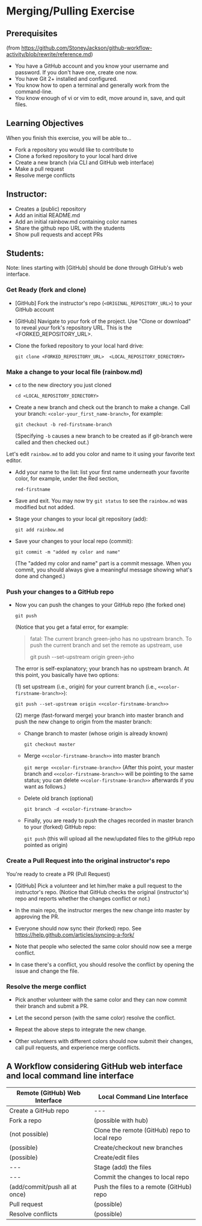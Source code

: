 # Merging/Pulling Exercise

## Prerequisites 

(from https://github.com/StoneyJackson/github-workflow-activity/blob/rewrite/reference.md)

- You have a GitHub account and you know your username and password. If you
  don't have one, create one now.
- You have Git 2+ installed and configured.
- You know how to open a terminal and generally work from the command-line.
- You know enough of vi or vim to edit, move around in, save, and quit files.

## Learning Objectives
When you finish this exercise, you will be able to...
- Fork a repository you would like to contribute to
- Clone a forked repository to your local hard drive
- Create a new branch (via CLI and GitHub web interface)
- Make a pull request 
- Resolve merge conflicts

## Instructor:

- Creates a (public) repository
- Add an initial README.md
- Add an initial rainbow.md containing color names
- Share the github repo URL with the students
- Show pull requests and accept PRs 

## Students: 
Note: lines starting with [GitHub] should be done through GitHub's web interface.

### Get Ready (fork and clone)

- [GitHub] Fork the instructor's repo (`<ORIGINAL_REPOSITORY_URL>`) to your GitHub account

- [GitHub] Navigate to _your_ fork of the project. Use "Clone or download" to reveal _your_ fork's repository URL. This is the <FORKED_REPOSITORY_URL>.

- Clone the forked repository to your local hard drive:

  `git clone <FORKED_REPOSITORY_URL>  <LOCAL_REPOSITORY_DIRECTORY>`

### Make a change to your local file (rainbow.md)

- `cd` to the new directory you just cloned

  `cd <LOCAL_REPOSITORY_DIRECTORY>`

- Create a new branch and check out the branch to make a change. Call your branch: `<color-your_first_name-branch>`, for example:

  `git checkout -b red-firstname-branch`

  (Specifying `-b` causes a new branch to be created as if git-branch were called and then checked out.)

Let's edit `rainbow.md` to add you color and name to it using your favorite text editor.

- Add your name to the list: list your first name underneath your favorite color, for example, under the Red section,

  `red-firstname`

- Save and exit. You may now try `git status` to see the `rainbow.md` was modified but not added.

- Stage your changes to your local git repository (add):

  `git add rainbow.md`

- Save your changes to your local repo (commit):

  `git commit -m "added my color and name"`

  (The "added my color and name" part is a commit message. When you commit, you should always give a meaningful message showing what's done and changed.)

### Push your changes to a GitHub repo

- Now you can push the changes to your GitHub repo (the forked one)

  `git push`

  (Notice that you get a fatal error, for example:

  > fatal: The current branch green-jeho has no upstream branch.
  > To push the current branch and set the remote as upstream, use
  > 
  >    git push --set-upstream origin green-jeho

  The error is self-explanatory; your branch has no upstream branch. At this point, you basically have two options: 

  (1) set upstream (i.e., origin) for your current branch (i.e., `<<color-firstname-branch>>`): 

    `git push --set-upstream origin <<color-firstname-branch>>`

  (2) merge (fast-forward merge) your branch into master branch and push the new change to origin from the master branch:

  - Change branch to master (whose origin is already known)

    `git checkout master`

  - Merge `<<color-firstname-branch>>` into master branch
  
    `git merge <<color-firstname-branch>>` (After this point, your master branch and `<<color-firstname-branch>>` will be pointing to the same status; you can delete `<<color-firstname-branch>>` afterwards if you want as follows.)

  - Delete old branch (optional)
  
    `git branch -d <<color-firstname-branch>>` 

  - Finally, you are ready to push the chages recorded in master branch to your (forked) GitHub repo:
  
    `git push` (this will upload all the new/updated files to the gitHub repo pointed as origin)
  
### Create a Pull Request into the original instructor's repo

You're ready to create a PR (Pull Request)

- [GitHub] Pick a volunteer and let him/her make a pull request to the instructor's repo. 
  (Notice that GitHub checks the original (instructor's) repo and reports whether the changes conflict or not.) 

- In the main repo, the instructor merges the new change into master by approving the PR.

- Everyone should now sync their (forked) repo. See https://help.github.com/articles/syncing-a-fork/

- Note that people who selected the same color should now see a merge conflict.

- In case there's a conflict, you should resolve the conflict by opening the issue and change the file.

### Resolve the merge conflict
  
- Pick another volunteer with the same color and they can now commit their branch and submit a PR.

- Let the second person (with the same color) resolve the conflict.
  
- Repeat the above steps to integrate the new change.

- Other volunteers with different colors should now submit their changes, call pull requests, and experience merge conflicts.

## A Workflow considering GitHub web interface and local command line interface

| Remote (GitHub) Web Interface | Local Command Line Interface |
| --- | --- |
| Create a GitHub repo | --- |
| Fork a repo | (possible with hub) |
| (not possible) | Clone the remote (GitHub) repo to local repo |
| (possible) | Create/checkout new branches |
| (possible) | Create/edit files |
| --- | Stage (add) the files |
| --- | Commit the changes to local repo |
| (add/commit/push all at once) | Push the files to a remote (GitHub) repo |
| Pull request | (possible) |
| Resolve conflicts | (possible) |

